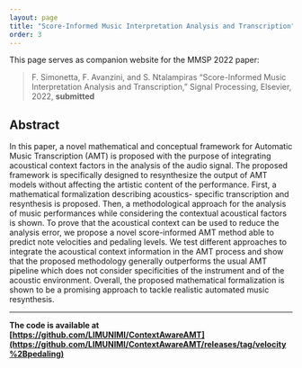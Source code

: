 ```yaml
---
layout: page
title: "Score-Informed Music Interpretation Analysis and Transcription"
order: 3
---
```


This page serves as companion website for the MMSP 2022 paper:

> F. Simonetta, F. Avanzini, and S. Ntalampiras “Score-Informed Music Interpretation Analysis and Transcription,” Signal Processing, Elsevier, 2022, **submitted**
## Abstract

  In this paper, a novel mathematical and conceptual framework for Automatic Music
  Transcription (AMT) is proposed with the purpose of integrating acoustical context
  factors in the analysis of the audio signal. The proposed framework is specifically
  designed to resynthesize the output of AMT models without affecting the artistic
  content of the performance. First, a mathematical formalization describing acoustics-
  specific transcription and resynthesis is proposed. Then, a methodological approach
  for the analysis of music performances while considering the contextual acoustical
  factors is shown.
  To prove that the acoustical context can be used to reduce the analysis error, we
  propose a novel score-informed AMT method able to predict note velocities and
  pedaling levels. We test different approaches to integrate the acoustical context
  information in the AMT process and show that the proposed methodology generally
  outperforms the usual AMT pipeline which does not consider specificities of the
  instrument and of the acoustic environment. Overall, the proposed mathematical
  formalization is shown to be a promising approach to tackle realistic automated music
  resynthesis.


---

**The code is available at [https://github.com/LIMUNIMI/ContextAwareAMT](https://github.com/LIMUNIMI/ContextAwareAMT/releases/tag/velocity%2Bpedaling)**
